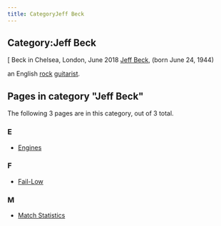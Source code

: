 ```yaml
---
title: CategoryJeff Beck
---
```

## Category:Jeff Beck



\[ Beck in Chelsea, London, June 2018
[Jeff Beck](https://en.wikipedia.org/wiki/Jeff_Beck), (born June 24, 1944)

an English [rock](https://en.wikipedia.org/wiki/Rock_music) [guitarist](https://en.wikipedia.org/wiki/Guitarist).

## Pages in category "Jeff Beck"

The following 3 pages are in this category, out of 3 total.

### E

- [Engines](Engines "Engines")

### F

- [Fail-Low](Fail-Low "Fail-Low")

### M

- [Match Statistics](Match_Statistics "Match Statistics")

